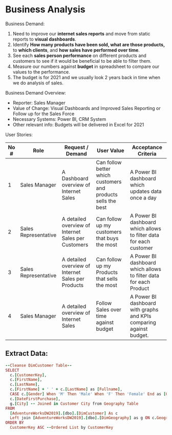 # Business Analysis
Business Demand:

1. Need to improve our **internet sales reports** and move from static reports to **visual dashboards**.
2. Identify **How many products have been sold, what are those products,** to **which clients**, and **how sales have performed over time**.
3. See each **sales person performance** on different products and customers to see if it would be beneficial to be able to filter them.
4. Measure our numbers against **budget** in spreadsheet to compare our values to the performance.
5. The budget is for 2021 and we usually look 2 years back in time when we do analysis of sales.

Business Demand Overview:

- Reporter: Sales Manager
- Value of Change: Visual Dashboards and Improved Sales Reporting or Follow up for the Sales Force
- Necessary Systems: Power BI, CRM System
- Other relevant info: Budgets will be delivered in Excel for 2021

User Stories:

| No #  | Role | Request / Demand  | User Value | Acceptance Criteria |
| ------------- | ------------- | ------------- | ------------- | ------------- |
| 1  | Sales Manager | A Dashboard overview of Internet Sales | Can follow better which customers and products sells the best | A Power BI dashboard which updates data once a day  |
| 2  | Sales Representative | A detailed overview of Internet Sales per Customers  | Can follow up my customers that buys the most | A Power BI dashboard which allows to filter data for each customer |
| 3  | Sales Representative | A detailed overview of Internet Sales per Products | Can follow up my Products that sells the most | A Power BI dashboard which allows to filter data for each Product |
| 4  | Sales Manager | A detailed overview of Internet Sales | Follow Sales over time against budget | A Power BI dashboard with graphs and KPIs comparing against budget. |

## Extract Data:

```ruby
--Cleanse DimCustomer Table--
SELECT 
  c.[CustomerKey], 
  c.[FirstName], 
  c.[LastName], 
  c.[FirstName] + ' ' + c.[LastName] as [Fullname], 
  CASE c.[Gender] When 'M' Then 'Male' When 'F' Then 'Female' End as [Gender], 
  c.[DateFirstPurchase], 
  g.[City] -- Joined in Customer City from Geography Table
FROM 
  [AdventureWorksDW2019].[dbo].[DimCustomer] As c 
  Left join [AdventureWorksDW2019].[dbo].[DimGeography] as g ON c.GeographyKey = g.GeographyKey 
ORDER BY 
  CustomerKey ASC --Ordered List by CustomerKey
```
